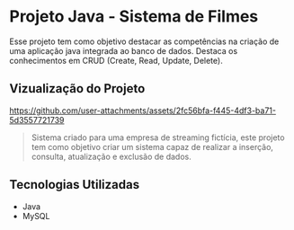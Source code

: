 # Projeto Java - Sistema de Filmes
Esse projeto tem como objetivo destacar as competências na criação de uma aplicação java integrada ao banco de dados. Destaca os conhecimentos em CRUD (Create, Read, Update, Delete).

## Vizualização do Projeto
https://github.com/user-attachments/assets/2fc56bfa-f445-4df3-ba71-5d3557721739
> Sistema criado para uma empresa de streaming fictícia, este projeto tem como objetivo criar um sistema capaz de realizar a inserção, consulta, atualização e exclusão de dados. 

## Tecnologias Utilizadas
- Java
- MySQL
